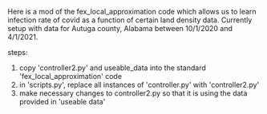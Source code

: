 Here is a mod of the fex_local_approximation code which allows us to learn infection rate of covid as a function of certain land density data. Currently setup with data for Autuga county, Alabama between 10/1/2020 and 4/1/2021.

steps:
1) copy 'controller2.py' and  useable_data into the standard 'fex_local_approximation' code
2) in 'scripts.py', replace all instances of 'controller.py' with 'controller2.py'
3) make necessary changes to controller2.py so that it is using the data provided in 'useable data'
